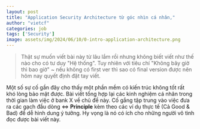```yaml
---
layout: post
title: "Application Security Architecture từ góc nhìn cá nhân,"
author: "vietcf"
categories: job
tags: ['Security']
image: assets/img/2024/06/10/0-intro-application-architecture.png
---
```


>Thật sự muốn viết bài này từ lâu lắm rồi nhưng không biết viết như thế nào cho có tư duy "Hệ thống". Tuy nhiên với tiêu chí "Không bây giờ thì bao giờ" ~ nếu không có first ver thì sao có final version được nên hôm nay quyết định đặt tay viết. 

Một số sự cố gần đây cho thấy một phần mềm có kiến trúc không tốt rất khó lòng bảo mật được. Bài viết tổng hợp lại các kinh nghiệm cá nhân trong thời gian làm việc ở bank X về chủ đề này. Cố gắng tập trung vào việc đưa ra các gạch đầu dòng <=> **Principle**  kèm theo các ví dụ thực tế (Cả Good & Bad) để dễ hình dung ý tưởng. Hy vọng là nó có ích cho những người vô tình đọc được bài viết này.

